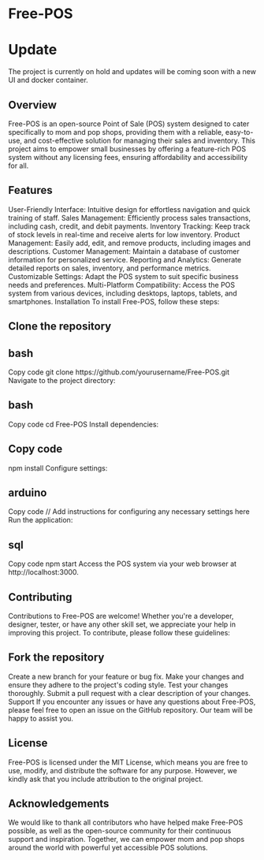# Free-POS
<h1>Update</h1>
The project is currently on hold and updates will be coming soon with a new UI and docker container.
<h2>Overview</h2>
Free-POS is an open-source Point of Sale (POS) system designed to cater specifically to mom and pop shops, providing them with a reliable, easy-to-use, and cost-effective solution for managing their sales and inventory. This project aims to empower small businesses by offering a feature-rich POS system without any licensing fees, ensuring affordability and accessibility for all.

<h2>Features</h2>
User-Friendly Interface: Intuitive design for effortless navigation and quick training of staff.
Sales Management: Efficiently process sales transactions, including cash, credit, and debit payments.
Inventory Tracking: Keep track of stock levels in real-time and receive alerts for low inventory.
Product Management: Easily add, edit, and remove products, including images and descriptions.
Customer Management: Maintain a database of customer information for personalized service.
Reporting and Analytics: Generate detailed reports on sales, inventory, and performance metrics.
Customizable Settings: Adapt the POS system to suit specific business needs and preferences.
Multi-Platform Compatibility: Access the POS system from various devices, including desktops, laptops, tablets, and smartphones.
Installation
To install Free-POS, follow these steps:

<h2>Clone the repository</h2>

<h2>bash</h2>
Copy code
git clone https://github.com/yourusername/Free-POS.git
Navigate to the project directory:

<h2>bash</h2>
Copy code
cd Free-POS
Install dependencies:

<h2>Copy code</h2>
npm install
Configure settings:

<h2>arduino</h2>
Copy code
// Add instructions for configuring any necessary settings here
Run the application:

<h2>sql</h2>
Copy code
npm start
Access the POS system via your web browser at http://localhost:3000.

<h2>Contributing</h2>
Contributions to Free-POS are welcome! Whether you're a developer, designer, tester, or have any other skill set, we appreciate your help in improving this project. To contribute, please follow these guidelines:

<h2>Fork the repository</h2>
Create a new branch for your feature or bug fix.
Make your changes and ensure they adhere to the project's coding style.
Test your changes thoroughly.
Submit a pull request with a clear description of your changes.
Support
If you encounter any issues or have any questions about Free-POS, please feel free to open an issue on the GitHub repository. Our team will be happy to assist you.

<h2>License</h2>
Free-POS is licensed under the MIT License, which means you are free to use, modify, and distribute the software for any purpose. However, we kindly ask that you include attribution to the original project.


<h2>Acknowledgements</h2>
We would like to thank all contributors who have helped make Free-POS possible, as well as the open-source community for their continuous support and inspiration. Together, we can empower mom and pop shops around the world with powerful yet accessible POS solutions.

